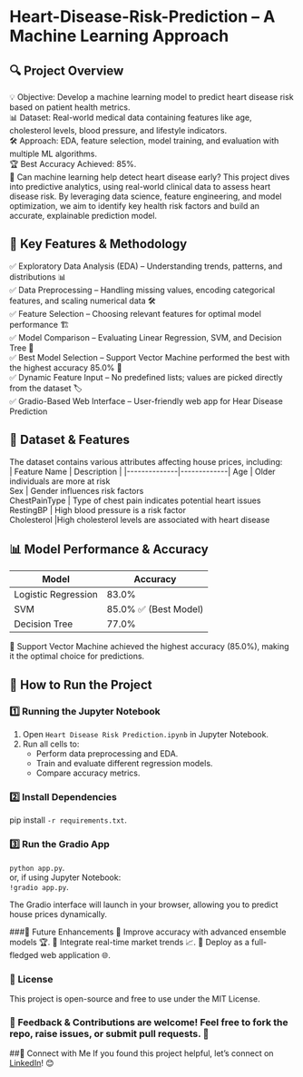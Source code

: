 # Heart-Disease-Risk-Prediction –  A Machine Learning Approach

## 🔍 Project Overview <br>
💡 Objective: Develop a machine learning model to predict heart disease risk based on patient health metrics.<br>
📊 Dataset: Real-world medical data containing features like age, cholesterol levels, blood pressure, and lifestyle indicators.<br>
🛠 Approach: EDA, feature selection, model training, and evaluation with multiple ML algorithms.<br>
🏆 Best Accuracy Achieved: 85%. <br>
🚀 Can machine learning help detect heart disease early? This project dives into predictive analytics, using real-world clinical data to assess heart disease risk. By leveraging data science, feature engineering, and model optimization, we aim to identify key health risk factors and build an accurate, explainable prediction model.<br>


## 📌 Key Features & Methodology<br>
✅ Exploratory Data Analysis (EDA) – Understanding trends, patterns, and distributions 📊 <br>
✅ Data Preprocessing – Handling missing values, encoding categorical features, and scaling numerical data 🛠 <br>
✅ Feature Selection – Choosing relevant features for optimal model performance 🏗 <br>
✅ Model Comparison – Evaluating Linear Regression, SVM, and Decision Tree 🔄 <br>
✅ Best Model Selection – Support Vector Machine performed the best with the highest accuracy 85.0% 🎯 <br>
✅ Dynamic Feature Input – No predefined lists; values are picked directly from the dataset 🏷 <br>
✅ Gradio-Based Web Interface – User-friendly web app for Hear Disease Prediction <br>

## 📂 Dataset & Features <br>
The dataset contains various attributes affecting house prices, including: <br>
| Feature Name | Description |
|--------------|-------------| 
Age | Older individuals are more at risk <br>
Sex | Gender influences risk factors <br>
ChestPainType | Type of chest pain indicates potential heart issues <br>
RestingBP | High blood pressure is a risk factor <br>
Cholesterol |High cholesterol levels are associated with heart disease <br>

## 📊 Model Performance & Accuracy <br>
| Model | Accuracy |
|-------|---------------------|
Logistic Regression | 83.0% <br>
SVM | 85.0% ✅ (Best Model)<br>
Decision Tree | 77.0% <br> 

🔹 Support Vector Machine achieved the highest accuracy (85.0%), making it the optimal choice for predictions. <br>

## 🚀 How to Run the Project <br>
### 1️⃣ Running the Jupyter Notebook
1. Open `Heart Disease Risk Prediction.ipynb` in Jupyter Notebook.
2. Run all cells to:
   - Perform data preprocessing and EDA.
   - Train and evaluate different regression models.
   - Compare accuracy metrics.

 ### 2️⃣ Install Dependencies 
 pip install `-r requirements.txt`. 

### 3️⃣ Run the Gradio App 
`python app.py`. <br>
or, if using Jupyter Notebook: <br>
`!gradio app.py`. 

The Gradio interface will launch in your browser, allowing you to predict house prices dynamically. 

###🌟 Future Enhancements
🔹 Improve accuracy with advanced ensemble models 🏆.
🔹 Integrate real-time market trends 📈.
🔹 Deploy as a full-fledged web application 🌐.

### 📜 License
This project is open-source and free to use under the MIT License.

### 💬 Feedback & Contributions are welcome! Feel free to fork the repo, raise issues, or submit pull requests. 🚀

##📩 Connect with Me
If you found this project helpful, let’s connect on [LinkedIn](https://www.linkedin.com/in/jamshed-ahmad-1a8216278?utm_source=share&utm_campaign=share_via&utm_content=profile&utm_medium=android_app)! 😊



